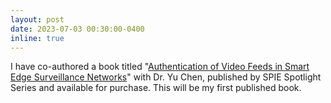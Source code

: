 ```yaml
---
layout: post
date: 2023-07-03 00:30:00-0400
inline: true
---
```


 I have co-authored a book titled "[Authentication of Video Feeds in Smart Edge Surveillance Networks](https://www.spiedigitallibrary.org/ebooks/SL/Authentication-of-Video-Feeds-in-Smart-Edge-Surveillance-Networks/eISBN-9781510663008/10.1117/3.2671993#_=_)" with Dr. Yu Chen, published by SPIE Spotlight Series and available for purchase. This will be my first published book.